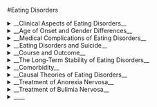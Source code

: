 #Eating Disorders

<details>
<summary>__Clinical Aspects of Eating Disorders__</summary>
 - Characterized by persistent disturbance in eating behavior
 - The two most common forms of eating disorders are
	 - Anorexia nervosa
	 - Bulimia nervosa
 - Both disorders share
	 - An intense and pathological fear of becoming overweight and fat
	 - A pursuit of thinness that is relentless and sometimes deadly
</details>
<details>
<summary>__Age of Onset and Gender Differences__</summary>
- Anorexia nervosa is most likely to develop in 15- to 19-year-olds
- Bulimia nervosa is most likely to develop in women ages 20-24
- Eating Disorders in Males
	- Estimates, 3:1, female to male
	- Under-diagnosis due to:  
		- gender stereotypes
		- gender bias in DSM criteria (ex. Desire to be thin vs. Desire to be muscular)
	- Gay and bisexual men have higher rates than heterosexual men.
</details>
<details>
<summary>__Medical Complications of Eating Disorders__</summary>
- Anorexia can lead to
	- Death from heart arrhythmias
	- Kidney damage
	- Renal failure
	- Highest mortality rate of any Psychiatric disorder
- Bulimia can lead to
	- Electrolyte imbalances
	- Hypokalemia (low potassium)
	- Damage to hands, throat, and teeth from induced vomiting
</details>
<details>
<summary>__Eating Disorders and Suicide__</summary>
- After medical complications, suicide most common cause of death in AN.
- Range between 3-23 percent of pts will make a suicide attempt, rate of completed suicide 50 times greater than normal population.
- Loss of “emotionally protective” low body weight, high risk
- Older at onset of treatment/clinical attention higher risk
- BN not associated with increased risk of completed suicides, suicide attempts in 25-30 percent of cases
</details>
<details>
<summary>__Course and Outcome__</summary>
- AN: Studies vary in rates of recovery; however, several estimate approximately ½ of those diagnosed will eventually recover.
- BN: Studies also vary; however, rates are of recovery higher than AN
- BED: Like BN have high rates of clinical remission 
</details>
<details>
<summary>__The Long-Term Stability of Eating Disorders__</summary>
- “Diagnostic crossover” is quite common
- Pts with one form of a disorder may be later diagnosed with another eating disorder
- Cross-Over is more likely between specific subtypes
	- Bi-directional transitions between the two subtypes of anorexia nervosa (restricting and binge-purging)
- Uncommon between binge-eating disorder and anorexia or between bulimia into anorexia
</details>
<details>
<summary>__Comorbidity__</summary>
 - Eating disorders are associated with the following disorders:
 - Clinical Depression
	- 68% of AN; 63% of BN; 50% of BED
 - Obsessive Compulsive Disorder 
 - Substance-Abuse disorders
	- Particularly in Binge-purging, AN and BN; but not restricting AN 
 - Various Personality Disorders
	- Physiological Consequences (Irritability, Obsessional Thought) of ED may exacerbate pre-existing  personality disturbances.
	- Restrictive Type AN-Anxious/Avoidant Cluster of PD
	- Binge-Purge Syndromes-Cluster B, especially Borderline PD
	- More than 1/3 of patients with Eating Disorders have engaged in self-harming behavior-cutting, burning
</details>
<details>
<summary>__Causal Theories of Eating Disorders__</summary>
- Eating disorders are multi-determined
- Biological factors
	- Genetics
		- AN and BN show some heritability; however, research remains inconclusive
	- Set Point Theory
		- Weight that our bodies try to defend
	- Brain Abnormality-Hypothalamus
		- Hypothalamus has been associated with hunger and satiaty. 
		- We don't do brain surgery for this because we don't have enough evidence to support this theory
	- Altered Neurochemistry-Serotonin
		- Some pts respond well to treatment with SSRIs
		- Higher levels of metabolites of Serotonin in recovery interesting for future study
		- Serotonin impacts other neurotransmitter systems as well 
		- But are you just treating the comorbid depression? If so, can you get the person to a healthy mood level which causes healthier diet
- Sociocultural factors
	- Sociocultural influences often idealize extreme thinness
	- The thin ideal is often internalized
	- Western values toward thinness-fluidity
- Family influences
	- Families may be a source of cultural transmission of pathological values
	- A family member with an ED affects family functioning
	- Both mothers and fathers may contribute to the development of an Eating Disorder
	- Families of pts with ED are described as showing the following characteristics:
		- Limited tolerance of disharmonious affect or psychological tension
		- An emphasis on propriety and rule-mindedness
		- Parental over direction of the child or subtle discouragement of autonomous strivings
		- High parental expectations
		- Poor skills in conflict resolution
		- Preoccupations regarding the desirability of thinness, dieting, and good physical appearance
	- Always ask: What is the relationship with the parents and is there a familial history with regards to the eating disorder
		- What automatic thoughts are prevalent throughout your life
		- Negative suggestions from parents can cause a delay or rebellious individuation process in a teenager.
- Individual risk factors
	- Gender 
		- Female
		- For Males-sexual orientation
	- Age (adolescence for AN; older for BN)
	- Internalization of the thin ideal
	- Perfectionism
		- Enduring trait correlated with Eating Disorders
		- Men with ED less perfectionistic
	- Negative body image and Self-Perception
	- Dieting means of self-redemption
	- Negative emotionality (Feeling Bad, Self-Criticism)
	- Childhood sexual abuse (debatable)
	- A higher percentage of individuals come into weight loss surgery, in which they are given a psychological evaluation. They are assessing the overall reasoning for the surgery
- Cognitive Risk Factors
	- Obsessive Thoughts - What do you pay attention to? Are you hyperattentive to one aspect of your body. You ignore the rest.
	- Distortions of Attention and Memory
	- Obsessing about weight and shape, and using these characteristics to determine one’s self-worth are central to eating disorders
	- See the world through weight and shape schemata
	- All or Nothing, Black and White Thinking
- Combining Risk Factors - The combination of 
	1. The contextual background of sociocultural expectations to look and act a certain way
	2. Family interaction patterns that negate the individual’s attempts to achieve autonomy;
	3. Individual vulnerabilities based on genetics and personality, self-esteem, and identity deficit; and
	4. The stress required by transitional adjustments offers a potential starting point for identifying individuals most likely to develop an eating disorder.
</details>
<details>
<summary>__Treatment of Anorexia Nervosa__</summary>
- Challenging-Pessimistic outlook, high drop-out rate, lack of data on effective treatments
- Priority-Restore Weight
- Interventions:
	- Medication - SSRIs, Antipsychotics
	- Family Therapy - Adolescents with AN, tx of choice
	- CBT - Most effective in BN, perhaps due to cognitive rigidity in AN
- Family therapy is challenging to maintain. The tension that surfaces can be challenging
	- Parents may not want to hear about their role, so the therapy falls apart
- Antipsychotics - the idea is that the body distortion is literally a dillusion. There was an attempt for antipsychotic
- CBT doesn't actually work too well because the individual isn't as open to changing
</details>
<details>
<summary>__Treatment of Bulimia Nervosa__</summary>
- Medications - SSRIs more effective than AN
- CBT
	- Behavioral component-normalize eating pattern
	- Cognitive-cognitive distortions, dysfunctional thought patterns
</details>
<details>
<summary>____</summary>

####Notes:
- Compensatory Behaviors - Compensatory behaviors are behaviors meant to compensate or "un-do" eating
- Similar to addictive disorders in the way it presents. Most people are within a spectrum from AN to BN
- Binge Eating disorder new to DSM-5
- Perfectionism is a core belief - treated through CBT
	- 1/3rd engage in self-harming behaviors such as cutting or burning
- Males may be trying to increase muscle definition to a pathological level
- Dentists are some of the first to notice due to the removal of enamal
- You wouldn't expect someone with a restricting type of anorexia to crossover into bulimia


####Emotionally Protective Low Body Weight
Suicide risk is high as patients start (medically but not yet psychologically) to recover--i.e., to gain weight--because their self-evaluation (happiness, self-worth) is tied to their weight. 

####Set Point Theory
A hypothesis that the brain has an internal control mechanism that adjusts metabolism to maintain a certain genetically/biologically predetermined “set point” level of body fat. 

####Cognitive rigidity in Anorexia Nervosa 
- Starvation is associated with many psychological effects, including compromised ability to think flexibly = cognitive rigidity. 
- Harder for CBT to change distorted cognitions. 

####Symptoms: Fasting & Exercise 
These symptoms most often associated with the B-E/P Type, but can be a symptom of both types. Main difference is that in B-E/P Type, fasting and exercise are compensatory for binging. 

####Pica
- Persistently eating nonnutritive substances (e.g., paper, clay, soil, sand, chalk) for at least 1 month
	- Developmentally inappropriate and not culturally sanctioned/normative 
- If occurring with another mental disorder (e.g., autism), must be severe enough to warrant independent clinical attention

####Rumination Disorder
- Repeated regurgitation of food for at least 1 month
	- Not due to a medical condition (e.g., gastrointestinal)
- Does not only occur in course of AN, BN, BED, or Avoidant/Restrictive Food Intake
- If occurring with another mental disorder (e.g., autism), must be severe enough to warrant independent clinical attention 

####Avoidant/Restrictive Food Intake Disorder 
- Eating or feeding disturbance leading to persistent failure to meet appropriate nutritional and/or energy needs, associated with one or more of the following: 
	1. Significant loss of weight (or failure to gain weight/grow in children) 
	2. Significant nutritional deficiency
	3. Dependence on nutritional supplements 
	4. Interference with psychosocial functioning
- Not because of lack of available food/cultural practices 
- Does not occur exclusively during AN or BN, no evidence of cognitive disturbance with way weight/shape is experienced 
- Not better explained by other mental disorder/medical
condition

####AN-Binging/Purging Type vs. BN
- Patients with BN tend to be of normal or higher than normal body weight vs. AN weight is less than ~85% of that expected
- Anorexia trumps Bulimia*--if the patient meets all criteria for both AN and BN, only diagnose AN Binge-Eating/Purging Type
* DSM-5 Bulimia criteria: “The disturbance does not occur exclusively during episodes of anorexia nervosa.”

####Non-Purging Bulimia vs. Restricting Anorexia 
- BN, Non-Purging Type: normal or higher than normal weight, binge eat, compensate for binge eating through dietary fasting or excessive exercising (instead of vomiting, laxatives, etc.) 
- AN, Restricting Type: significantly low body weight, don’t binge eat, may fast or exercise but not to compensate for binge eating 

####Figures:
<img src="Figure92.png" />
<img src="Figure9x.jpg" />